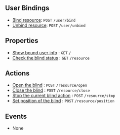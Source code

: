 ## User Bindings

* [Bind resource](https://github.com/kaist-webeng/testbed-resource-controller/wiki/%5BAPI%5D-bind-resource): `POST` `/user/bind`
* [Unbind resource](https://github.com/kaist-webeng/testbed-resource-controller/wiki/%5BAPI%5D-Unbind-resource): `POST` `/user/unbind`

## Properties

* [Show bound user info](https://github.com/kaist-webeng/testbed-resource-controller/wiki/%5BAPI%5D-Show-bound-user-info) : `GET` `/`
* [Check the blind status](https://github.com/kaist-webeng/testbed-resource-controller/wiki/%5BAPI%5D-Check-the-blind-status) : `GET` `/resource`

## Actions

* [Open the blind](https://github.com/kaist-webeng/testbed-resource-controller/wiki/%5BAPI%5D-Open-the-blind) : `POST` `/resource/open`
* [Close the blind]() : `POST` `/resource/close`
* [Stop the current blind action]() : `POST` `/resource/stop`
* [Set position of the blind]() : `POST` `/resource/position`

## Events

* None